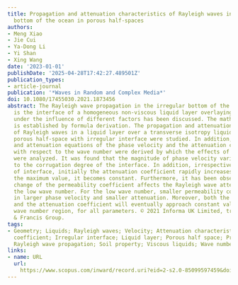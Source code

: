 ```yaml
---
title: Propagation and attenuation characteristics of Rayleigh waves in the irregular
  bottom of the ocean in porous half-spaces
authors:
- Meng Xiao
- Jie Cui
- Ya-Dong Li
- Yi Shan
- Xing Wang
date: '2023-01-01'
publishDate: '2025-04-28T17:42:27.489501Z'
publication_types:
- article-journal
publication: '*Waves in Random and Complex Media*'
doi: 10.1080/17455030.2021.1873456
abstract: The Rayleigh wave propagation in the irregular bottom of the ocean, which
  is the interface of a homogeneous non-viscous liquid layer overlaying a porous half-space,
  under the influence of different factors has been discussed. The mathematical model
  is established by formula derivation. The propagation and attenuation characteristics
  of Rayleigh waves in a liquid layer over a transverse isotropy liquid-saturated
  porous half-space with irregular interface were studied. In addition, the dispersion
  and attenuation equations of the phase velocity and the attenuation coefficient
  with respect to the wave number were derived by which the effects of different parameters
  were analyzed. It was found that the magnitude of phase velocity varies with respect
  to the corrugation degree of the interface. In addition, irrespective of the type
  of interface, initially the attenuation coefficient rapidly increases and after
  the maximum value, it becomes constant. Furthermore, it has been observed that the
  change of the permeability coefficient affects the Rayleigh wave attenuation for
  the low wave number. For the low wave number, smaller permeability coefficient results
  in larger phase velocity and smaller attenuation. Moreover, both the phase velocity
  and the attenuation coefficient will eventually approach constant value in the high
  wave number region, for all parameters. © 2021 Informa UK Limited, trading as Taylor
  & Francis Group.
tags:
- Geometry; Liquids; Rayleigh waves; Velocity; Attenuation characteristics; Attenuation
  coefficient; Irregular interface; Liquid layer; Porous half space; Propagation characteristics;
  Rayleigh wave propagation; Soil property; Viscous liquids; Wave numbers; Phase velocity
links:
- name: URL
  url: 
    https://www.scopus.com/inward/record.uri?eid=2-s2.0-85099597459&doi=10.1080%2f17455030.2021.1873456&partnerID=40&md5=650dfbdfb082bc5ed785efaf65a57845
---
```


